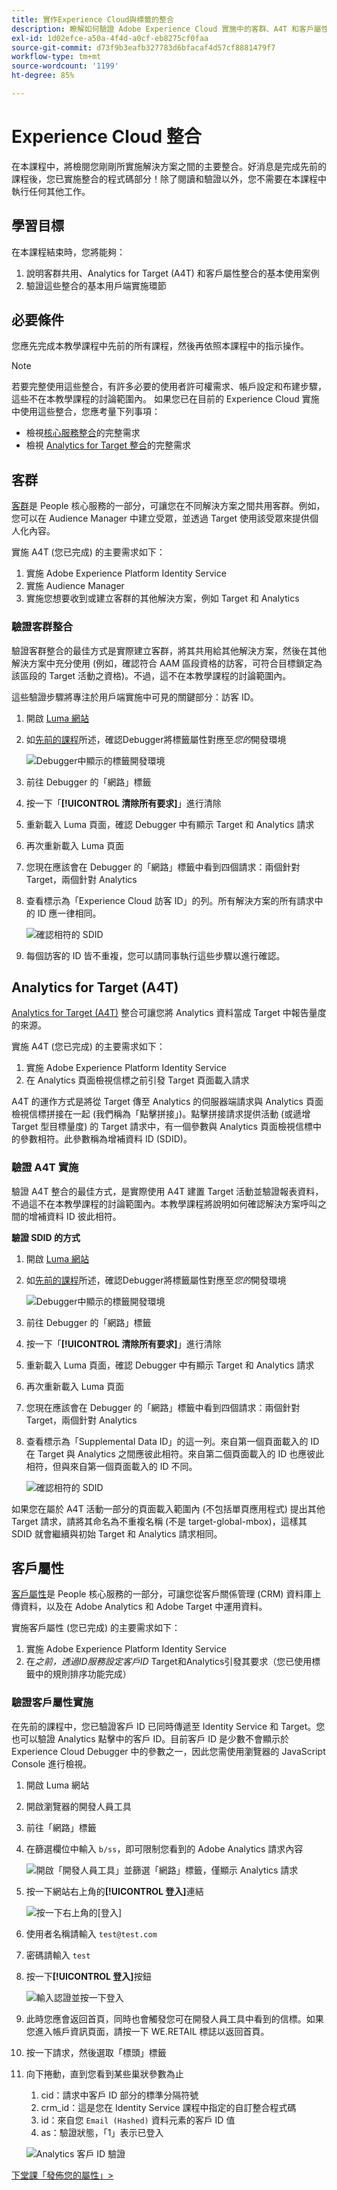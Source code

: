 ```yaml
---
title: 實作Experience Cloud與標籤的整合
description: 瞭解如何驗證 Adobe Experience Cloud 實施中的客群、A4T 和客戶屬性整合。本課程屬於「在網站中實作Experience Cloud」教學課程的一部分。
exl-id: 1d02efce-a50a-4f4d-a0cf-eb8275cf0faa
source-git-commit: d73f9b3eafb327783d6bfacaf4d57cf8881479f7
workflow-type: tm+mt
source-wordcount: '1199'
ht-degree: 85%

---
```


# Experience Cloud 整合

在本課程中，將檢閱您剛剛所實施解決方案之間的主要整合。好消息是完成先前的課程後，您已實施整合的程式碼部分！除了閱讀和驗證以外，您不需要在本課程中執行任何其他工作。

## 學習目標

在本課程結束時，您將能夠：

1. 說明客群共用、Analytics for Target (A4T) 和客戶屬性整合的基本使用案例
1. 驗證這些整合的基本用戶端實施環節

## 必要條件

您應先完成本教學課程中先前的所有課程，然後再依照本課程中的指示操作。

>[!NOTE]
>
>若要完整使用這些整合，有許多必要的使用者許可權需求、帳戶設定和布建步驟，這些不在本教學課程的討論範圍內。 如果您已在目前的 Experience Cloud 實施中使用這些整合，您應考量下列事項：
>
>* 檢視[核心服務整合](https://experienceleague.adobe.com/en/docs/core-services/interface/services/getting-started)的完整需求
>* 檢視 [Analytics for Target 整合](https://experienceleague.adobe.com/en/docs/target/using/integrate/a4t/before-implement)的完整需求

## 客群

[客群](https://experienceleague.adobe.com/en/docs/core-services/interface/services/audiences/overview)是 People 核心服務的一部分，可讓您在不同解決方案之間共用客群。例如，您可以在 Audience Manager 中建立受眾，並透過 Target 使用該受眾來提供個人化內容。

實施 A4T (您已完成) 的主要需求如下：

1. 實施 Adobe Experience Platform Identity Service
1. 實施 Audience Manager
1. 實施您想要收到或建立客群的其他解決方案，例如 Target 和 Analytics

### 驗證客群整合

驗證客群整合的最佳方式是實際建立客群，將其共用給其他解決方案，然後在其他解決方案中充分使用 (例如，確認符合 AAM 區段資格的訪客，可符合目標鎖定為該區段的 Target 活動之資格)。不過，這不在本教學課程的討論範圍內。

這些驗證步驟將專注於用戶端實施中可見的關鍵部分：訪客 ID。

1. 開啟 [Luma 網站](https://luma.enablementadobe.com/content/luma/us/en.html)

1. 如[先前的課程](switch-environments.md)所述，確認Debugger將標籤屬性對應至&#x200B;*您的*&#x200B;開發環境

   ![Debugger中顯示的標籤開發環境](images/switchEnvironments-debuggerOnWeRetail.png)

1. 前往 Debugger 的「網路」標籤

1. 按一下「**[!UICONTROL 清除所有要求]**」進行清除

1. 重新載入 Luma 頁面，確認 Debugger 中有顯示 Target 和 Analytics 請求

1. 再次重新載入 Luma 頁面

1. 您現在應該會在 Debugger 的「網路」標籤中看到四個請求：兩個針對 Target，兩個針對 Analytics

1. 查看標示為「Experience Cloud 訪客 ID」的列。所有解決方案的所有請求中的 ID 應一律相同。

   ![確認相符的 SDID](images/integrations-matchingECIDs.png)

1. 每個訪客的 ID 皆不重複，您可以請同事執行這些步驟以進行確認。

## Analytics for Target (A4T)

[Analytics for Target (A4T)](https://experienceleague.adobe.com/docs/target/using/integrate/a4t/a4t.html) 整合可讓您將 Analytics 資料當成 Target 中報告量度的來源。

實施 A4T (您已完成) 的主要需求如下：

1. 實施 Adobe Experience Platform Identity Service
1. 在 Analytics 頁面檢視信標之前引發 Target 頁面載入請求

A4T 的運作方式是將從 Target 傳至 Analytics 的伺服器端請求與 Analytics 頁面檢視信標拼接在一起 (我們稱為「點擊拼接」)。點擊拼接請求提供活動 (或遞增 Target 型目標量度) 的 Target 請求中，有一個參數與 Analytics 頁面檢視信標中的參數相符。此參數稱為增補資料 ID (SDID)。

### 驗證 A4T 實施

驗證 A4T 整合的最佳方式，是實際使用 A4T 建置 Target 活動並驗證報表資料，不過這不在本教學課程的討論範圍內。本教學課程將說明如何確認解決方案呼叫之間的增補資料 ID 彼此相符。

**驗證 SDID 的方式**

1. 開啟 [Luma 網站](https://luma.enablementadobe.com/content/luma/us/en.html)

1. 如[先前的課程](switch-environments.md)所述，確認Debugger將標籤屬性對應至&#x200B;*您的*&#x200B;開發環境

   ![Debugger中顯示的標籤開發環境](images/switchEnvironments-debuggerOnWeRetail.png)

1. 前往 Debugger 的「網路」標籤

1. 按一下「**[!UICONTROL 清除所有要求]**」進行清除

1. 重新載入 Luma 頁面，確認 Debugger 中有顯示 Target 和 Analytics 請求

1. 再次重新載入 Luma 頁面

1. 您現在應該會在 Debugger 的「網路」標籤中看到四個請求：兩個針對 Target，兩個針對 Analytics

1. 查看標示為「Supplemental Data ID」的這一列。來自第一個頁面載入的 ID 在 Target 與 Analytics 之間應彼此相符。來自第二個頁面載入的 ID 也應彼此相符，但與來自第一個頁面載入的 ID 不同。

   ![確認相符的 SDID](images/integrations-matchingSDIDs.png)

如果您在屬於 A4T 活動一部分的頁面載入範圍內 (不包括單頁應用程式) 提出其他 Target 請求，請將其命名為不重複名稱 (不是 target-global-mbox)，這樣其 SDID 就會繼續與初始 Target 和 Analytics 請求相同。

## 客戶屬性

[客戶屬性](https://experienceleague.adobe.com/docs/core-services/interface/customer-attributes/attributes.html?lang=zh-Hant??lang=zh-Hant)是 People 核心服務的一部分，可讓您從客戶關係管理 (CRM) 資料庫上傳資料，以及在 Adobe Analytics 和 Adobe Target 中運用資料。

實施客戶屬性 (您已完成) 的主要需求如下：

1. 實施 Adobe Experience Platform Identity Service
1. 在&#x200B;*之前，透過ID服務設定客戶ID* Target和Analytics引發其要求（您已使用標籤中的規則排序功能完成）

### 驗證客戶屬性實施

在先前的課程中，您已驗證客戶 ID 已同時傳遞至 Identity Service 和 Target。您也可以驗證 Analytics 點擊中的客戶 ID。目前客戶 ID 是少數不會顯示於 Experience Cloud Debugger 中的參數之一，因此您需使用瀏覽器的 JavaScript Console 進行檢視。

1. 開啟 Luma 網站
1. 開啟瀏覽器的開發人員工具
1. 前往「網路」標籤
1. 在篩選欄位中輸入 `b/ss`，即可限制您看到的 Adobe Analytics 請求內容

   ![開啟「開發人員工具」並篩選「網路」標籤，僅顯示 Analytics 請求](images/aam-openTheJSConsole.png)

1. 按一下網站右上角的&#x200B;**[!UICONTROL 登入]**&#x200B;連結

   ![按一下右上角的[登入]](images/idservice-loginNav.png)

1. 使用者名稱請輸入 `test@test.com`
1. 密碼請輸入 `test`
1. 按一下&#x200B;**[!UICONTROL 登入]**&#x200B;按鈕

   ![輸入認證並按一下登入](images/idservice-login.png)

1. 此時您應會返回首頁，同時也會觸發您可在開發人員工具中看到的信標。如果您進入帳戶資訊頁面，請按一下 WE.RETAIL 標誌以返回首頁。
1. 按一下請求，然後選取「標頭」標籤
1. 向下捲動，直到您看到某些巢狀參數為止
   1. cid：請求中客戶 ID 部分的標準分隔符號
   1. crm_id：這是您在 Identity Service 課程中指定的自訂整合程式碼
   1. id：來自您 `Email (Hashed)` 資料元素的客戶 ID 值
   1. as：驗證狀態，「1」表示已登入

   ![Analytics 客戶 ID 驗證](images/integrations-analyticsCustomerIDValidation.png)

[下堂課「發佈您的屬性」>](publish.md)
